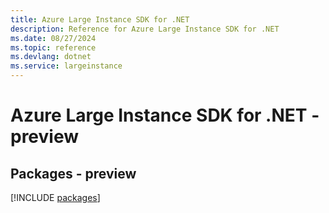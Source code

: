 ```yaml
---
title: Azure Large Instance SDK for .NET
description: Reference for Azure Large Instance SDK for .NET
ms.date: 08/27/2024
ms.topic: reference
ms.devlang: dotnet
ms.service: largeinstance
---
```

# Azure Large Instance SDK for .NET - preview
## Packages - preview
[!INCLUDE [packages](large-instance-index.md)]